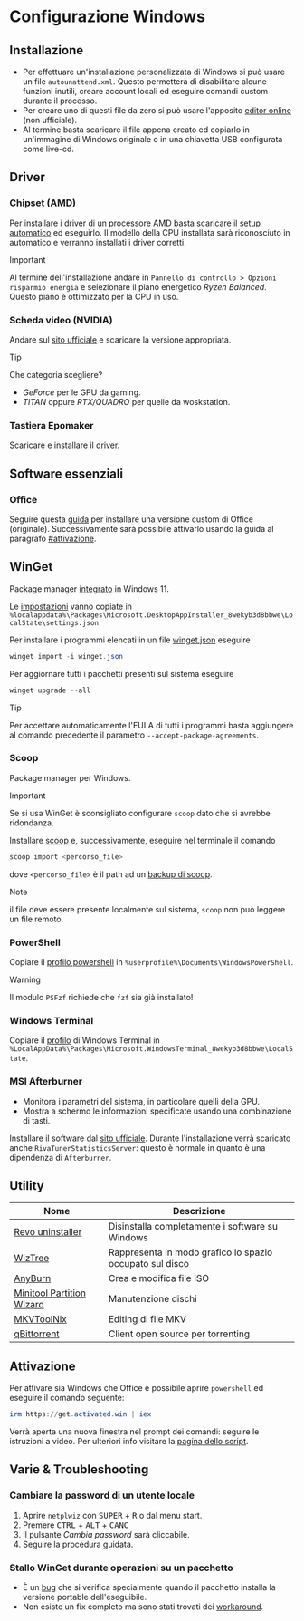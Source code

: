 # Configurazione Windows
## Installazione
- Per effettuare un'installazione personalizzata di Windows si può usare un file `autounattend.xml`. Questo permetterà di disabilitare
alcune funzioni inutili, creare account locali ed eseguire comandi custom durante il processo.
- Per creare uno di questi file da zero si può usare l'apposito [editor online](https://schneegans.de/windows/unattend-generator/) (non ufficiale).
- Al termine basta scaricare il file appena creato ed copiarlo in un'immagine di Windows originale o in una chiavetta USB
configurata come live-cd.

## Driver
### Chipset (AMD)
Per installare i driver di un processore AMD basta scaricare il
[setup automatico](https://drivers.amd.com/drivers/installer/24.10/whql/amd-software-adrenalin-edition-24.8.1-minimalsetup-240829_web.exe) ed eseguirlo.
Il modello della CPU installata sarà riconosciuto in automatico e verranno installati i driver corretti.
> [!IMPORTANT]
> Al termine dell'installazione andare in `Pannello di controllo > Opzioni risparmio energia` e selezionare il piano energetico _Ryzen Balanced_.
> Questo piano è ottimizzato per la CPU in uso.

### Scheda video (NVIDIA)
Andare sul [sito ufficiale](https://www.nvidia.com/it-it/drivers/) e scaricare la versione appropriata.
> [!TIP]
> Che categoria scegliere?
> - _GeForce_ per le GPU da gaming.
> - _TITAN_ oppure _RTX/QUADRO_ per quelle da woskstation.

### Tastiera Epomaker
Scaricare e installare il [driver](https://orders.epomaker.com/software/EPOMAKER_setup_2.1.71.zip).

## Software essenziali
### Office
Seguire questa [guida](https://gravesoft.dev/office_c2r_custom) per installare una versione custom di Office (originale).
Successivamente sarà possibile attivarlo usando la guida al paragrafo [#attivazione](#attivazione).

## WinGet
Package manager <ins>integrato</ins> in Windows 11.

Le [impostazioni](https://github.com/lu-papagni/dots-win/raw/main/winget/settings.json) vanno copiate in 
`%localappdata%\Packages\Microsoft.DesktopAppInstaller_8wekyb3d8bbwe\LocalState\settings.json`

Per installare i programmi elencati in un file [winget.json](https://github.com/lu-papagni/dots-win/raw/main/winget/winget.json) eseguire
```ps1
winget import -i winget.json
```
Per aggiornare tutti i pacchetti presenti sul sistema eseguire
```ps1
winget upgrade --all
```
> [!TIP]
> Per accettare automaticamente l'EULA di tutti i programmi basta aggiungere al comando precedente il
> parametro `--accept-package-agreements`.

### Scoop
Package manager per Windows.
> [!IMPORTANT]
> Se si usa WinGet è sconsigliato configurare `scoop` dato che si avrebbe ridondanza.

Installare [scoop](https://scoop.sh/) e, successivamente, eseguire nel terminale il comando
```ps1
scoop import <percorso_file>
```
dove `<percorso_file>` è il path ad un [backup di scoop](https://github.com/lu-papagni/dots-win/raw/main/scoop-backup.json).
> [!NOTE]
> il file deve essere presente localmente sul sistema, `scoop` non può leggere un file remoto.

### PowerShell
Copiare il [profilo powershell](https://github.com/lu-papagni/dots-win/raw/main/Microsoft.PowerShell_profile.ps1) in
`%userprofile%\Documents\WindowsPowerShell`.
> [!WARNING]
> Il modulo `PSFzf` richiede che `fzf` sia già installato!

### Windows Terminal
Copiare il [profilo](https://github.com/lu-papagni/dots-win/blob/main/windows-terminal/settings.json) di Windows Terminal
in `%LocalAppData%\Packages\Microsoft.WindowsTerminal_8wekyb3d8bbwe\LocalState`.

### MSI Afterburner
- Monitora i parametri del sistema, in particolare quelli della GPU.
- Mostra a schermo le informazioni specificate usando una combinazione di tasti.

Installare il software dal [sito ufficiale](https://www.guru3d.com/download/msi-afterburner-beta-download/).
Durante l'installazione verrà scaricato anche `RivaTunerStatisticsServer`: questo è normale in quanto è una dipendenza di `Afterburner`.

## Utility
| Nome                                                                                | Descrizione                                              |
|-------------------------------------------------------------------------------------|----------------------------------------------------------|
| [Revo uninstaller](https://www.revouninstaller.com/revo-uninstaller-free-download/) | Disinstalla completamente i software su Windows          |
| [WizTree](https://www.diskanalyzer.com/download)                                    | Rappresenta in modo grafico lo spazio occupato sul disco |
| [AnyBurn](https://www.anyburn.com/download.php)                                     | Crea e modifica file ISO                                 |
| [Minitool Partition Wizard](https://www.minitool.com/partition-manager/)            | Manutenzione dischi                                      |
| [MKVToolNix](https://www.fosshub.com/MKVToolNix.html)                               | Editing di file MKV                                      |
| [qBittorrent](https://www.qbittorrent.org/download)                                 | Client open source per torrenting                        |

## Attivazione
Per attivare sia Windows che Office è possibile aprire `powershell` ed eseguire il comando seguente:
```ps1
irm https://get.activated.win | iex
```
Verrà aperta una nuova finestra nel prompt dei comandi: seguire le istruzioni a video.
Per ulteriori info visitare la [pagina dello script](https://github.com/massgravel/Microsoft-Activation-Scripts).

## Varie & Troubleshooting
### Cambiare la password di un utente locale
1. Aprire `netplwiz` con <kbd>SUPER</kbd> + <kbd>R</kbd> o dal menu start.
2. Premere <kbd>CTRL</kbd> + <kbd>ALT</kbd> + <kbd>CANC</kbd>
3. Il pulsante _Cambia password_ sarà cliccabile.
4. Seguire la procedura guidata.

### Stallo WinGet durante operazioni su un pacchetto
- È un [bug](https://github.com/microsoft/winget-pkgs/issues/133283) che si verifica specialmente quando il pacchetto installa la versione
portable dell'eseguibile.
- Non esiste un fix completo ma sono stati trovati dei [workaround](https://github.com/microsoft/winget-cli/issues/3279).
